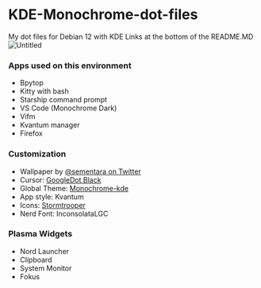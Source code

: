 # KDE-Monochrome-dot-files
My dot files for Debian 12 with KDE
Links at the bottom of the README.MD
![Untitled](https://github.com/Nangt3c/KDE-Monochrome-dot-files/assets/99434490/f497663b-cf30-4034-b874-4c775314000a)

### Apps used on this environment
- Bpytop
- Kitty with bash
- Starship command prompt
- VS Code (Monochrome Dark)
- Vifm
- Kvantum manager
- Firefox
### Customization
- Wallpaper by [@sementara on Twitter](https://twitter.com/sementara__)
- Cursor: [GoogleDot Black](https://store.kde.org/p/1638261)
- Global Theme: [Monochrome-kde](https://gitlab.com/pwyde/monochrome-kde)
- App style: Kvantum
- Icons: [Stormtrooper](https://store.kde.org/p/1988507)
- Nerd Font: InconsolataLGC
### Plasma Widgets
- Nord Launcher
- Clipboard
- System Monitor
- Fokus
